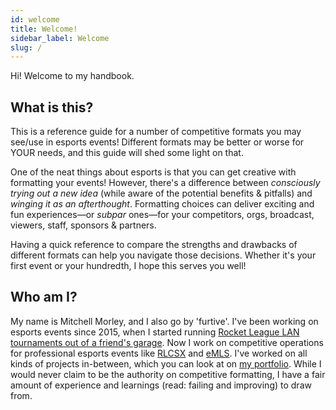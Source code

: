 ```yaml
---
id: welcome
title: Welcome!
sidebar_label: Welcome
slug: /
---
```


Hi!
Welcome to my handbook.

## What is this?

This is a reference guide for a number of competitive formats you may see/use in esports events!
Different formats may be better or worse for YOUR needs, and this guide will shed some light on that.

One of the neat things about esports is that you can get creative with formatting your events!
However, there's a difference between *consciously trying out a new idea* (while aware of the potential benefits & pitfalls) and *winging it as an afterthought*.
Formatting choices can deliver exciting and fun experiences—or *subpar* ones—for your competitors, orgs, broadcast, viewers, staff, sponsors & partners.

Having a quick reference to compare the strengths and drawbacks of different formats can help you navigate those decisions.
Whether it's your first event or your hundredth, I hope this serves you well!

## Who am I?

My name is Mitchell Morley, and I also go by 'furtive'.
I've been working on esports events since 2015, when I started running
 [Rocket League LAN tournaments out of a friend's garage](https://secure.meetupstatic.com/photos/event/a/d/4/d/highres_444404365.jpeg).
Now I work on competitive operations for professional esports events like [RLCSX](https://www.mitchellmorley.com/work/rlcsx-winter-split) and [eMLS](https://www.mitchellmorley.com/work/emls-2021).
I've worked on all kinds of projects in-between, which you can look at on [my portfolio](https://mitchellmorley.com).
While I would never claim to be the authority on competitive formatting, I have a fair amount of experience and learnings (read: failing and improving) to draw from.
